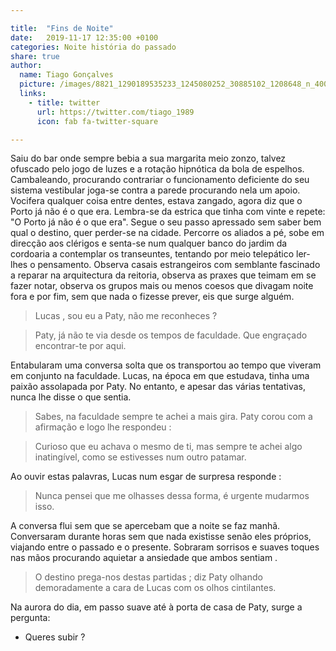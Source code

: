 ```yaml
---

title:  "Fins de Noite"
date:   2019-11-17 12:35:00 +0100
categories: Noite história do passado
share: true
author:
  name: Tiago Gonçalves
  picture: /images/8821_1290189535233_1245080252_30885102_1208648_n_400x400.jpg
  links:
    - title: twitter
      url: https://twitter.com/tiago_1989
      icon: fab fa-twitter-square

---
```



Saiu do bar onde sempre bebia a sua margarita meio zonzo, talvez ofuscado pelo jogo de luzes e a rotação hipnótica da bola de espelhos. Cambaleando, procurando contrariar o funcionamento deficiente do seu sistema vestibular joga-se contra a parede procurando nela um apoio.
Vocifera qualquer coisa entre dentes, estava zangado, agora diz que o Porto já não é o que era.
Lembra-se da estrica que tinha com vinte e repete: "O Porto já não é o que era".
Segue o seu passo apressado sem saber bem qual o destino, quer perder-se na cidade. Percorre os aliados a pé, sobe em direcção aos clérigos e senta-se num qualquer banco do jardim da cordoaria a contemplar os transeuntes, tentando por meio telepático ler-lhes o pensamento.
Observa casais estrangeiros com semblante fascinado a reparar na arquitectura da reitoria, observa as praxes que teimam em se fazer notar, observa os grupos mais ou menos coesos que divagam noite fora e por fim, sem que nada o fizesse prever, eis que surge alguém.
> Lucas , sou eu a Paty, não me reconheces ?

> Paty, já não te via desde os tempos de faculdade. Que engraçado encontrar-te por aqui.

Entabularam uma conversa solta que os transportou ao tempo que viveram em conjunto na faculdade. Lucas, na época em que estudava, tinha uma paixão assolapada por Paty. No entanto, e apesar das várias tentativas, nunca lhe disse o que sentia.

> Sabes, na faculdade sempre te achei a mais gira.
Paty corou com a afirmação e logo lhe respondeu :

> Curioso que eu achava o mesmo de ti, mas sempre te achei algo inatingível, como se estivesses num outro patamar.

Ao ouvir estas palavras, Lucas num esgar de surpresa responde :

> Nunca pensei que me olhasses dessa forma, é urgente mudarmos isso.

A conversa flui sem que se apercebam que a noite se faz manhã. Conversaram durante horas sem que nada existisse senão eles próprios, viajando entre o passado e o presente. Sobraram sorrisos e suaves toques nas mãos procurando aquietar a ansiedade que ambos sentiam .

> O destino prega-nos destas partidas ; diz Paty olhando demoradamente a cara de Lucas com os olhos cintilantes.


Na aurora do dia, em passo suave até à porta de casa de Paty, surge a pergunta:
- Queres subir ?
